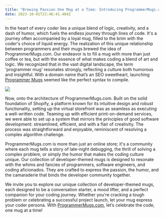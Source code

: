 ```yaml
---
title: "Brewing Passion One Mug at a Time: Introducing ProgrammerMugs.com"
date: 2023-10-01T23:46:41.484Z
---
```

In the heart of every coder lies a unique blend of logic, creativity, and a dash of humor, which fuels the endless journey through lines of code. It's a journey often accompanied by a loyal mug, filled to the brim with the coder's choice of liquid energy. The realization of this unique relationship between programmers and their mugs brewed the idea of ProgrammerMugs.com. Our endeavor is to fill a mug with more than just coffee or tea, but with the essence of what makes coding a blend of art and logic. We recognized that in the vast digital landscape, the term 'programmer mug' resonates strongly, reflecting a culture both humorous and insightful. With a domain name that’s an SEO sweetheart, launching [Programmer Mugs](https://programmermugs.com) seemed like the perfect syntax to compile.



![](/img/mug-site-banner-3.png)

Now, onto the architecture of ProgrammerMugs.com. Built on the solid foundation of Shopify, a platform known for its intuitive design and robust functionality, setting up the virtual storefront was as seamless as executing a well-written code. Teaming up with efficient print-on-demand services, we were able to set up a system that mirrors the principles of good software development: streamlined, efficient, and with a flair of creativity. The process was straightforward and enjoyable, reminiscent of resolving a complex algorithm challenge.

ProgrammerMugs.com is more than just an online store; it's a community where each mug tells a story of late-night debugging, the thrill of solving a complex problem, or simply the humor that makes the coding culture unique. Our collection of developer-themed mugs is designed to resonate with the whims and fancies of programmers, software engineers, and coding aficionados. They are crafted to express the passion, the humor, and the camaraderie that binds the developer community together.

We invite you to explore our unique collection of developer-themed mugs, each designed to be a conversation starter, a mood lifter, and a perfect companion for your coding journey. Whether you're cracking a tough problem or celebrating a successful project launch, let your mug express your coder persona. With [ProgrammerMugs.com](https://programmermugs.com), let’s celebrate the code, one mug at a time!